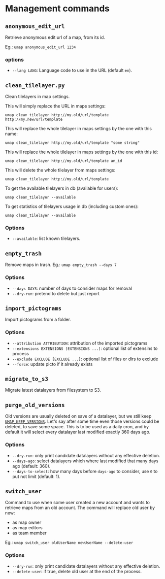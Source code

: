 # Management commands

## `anonymous_edit_url`

Retrieve anonymous edit url of a map, from its id.

Eg.: `umap anonymous_edit_url 1234`

### options

* `--lang LANG`: Language code to use in the URL (default `en`).

## `clean_tilelayer.py`

Clean tilelayers in map settings.

This will simply replace the URL in maps settings:

    umap clean_tilelayer http://my.old/url/template http://my.new/url/template

This will replace the whole tilelayer in maps settings by the one with this name:

    umap clean_tilelayer http://my.old/url/template "some string"

This will replace the whole tilelayer in maps settings by the one with this id:

    umap clean_tilelayer http://my.old/url/template an_id

This will delete the whole tilelayer from maps settings:

    umap clean_tilelayer http://my.old/url/template

To get the available tilelayers in db (available for users):

    umap clean_tilelayer --available

To get statistics of tilelayers usage in db (including custom ones):

    umap clean_tilelayer --available

### Options

* `--available`: list known tilelayers.


## `empty_trash`

Remove maps in trash.
Eg.: `umap empty_trash --days 7`

### Options

* `--days DAYS`: number of days to consider maps for removal
* `--dry-run`: pretend to delete but just report

## `import_pictograms`

Import pictograms from a folder.

### Options

* `--attribution ATTRIBUTION`: attribution of the imported pictograms
* `--extensions EXTENSIONS [EXTENSIONS ...]`: optional list of extensins to process
* `--exclude EXCLUDE [EXCLUDE ...]`: optional list of files or dirs to exclude
* `--force`: update picto if it already exists


## `migrate_to_s3`

Migrate latest datalayers from filesystem to S3.

## `purge_old_versions`

Old versions are usually deleted on save of a datalayer, but we still keep [`UMAP_KEEP_VERSIONS`](../config/settings.md#umap_keep_versions).
Let's say after some time even those versions could be deleted, to save some space.
This is to be used as a daily cron, and by default it will select every datalayer last modified
exactly 360 days ago.

### Options

* `--dry-run`: only print candidate datalayers without any effective deletion.
* `--days-ago`: select datalayers which where last modified that many days ago (default: 360).
* `--days-to-select`: how many days before `days-ago` to consider, use `0` to put not limit (default: 1).

## `switch_user`

Command to use when some user created a new account and wants to retrieve maps from an old account.
The command will replace old user by new:
- as map owner
- as map editors
- as team member

Eg.: `umap switch_user oldUserName newUserName --delete-user`

### Options

* `--dry-run`: only print candidate datalayers without any effective deletion.
* `--delete-user`: if true, delete old user at the end of the process.
